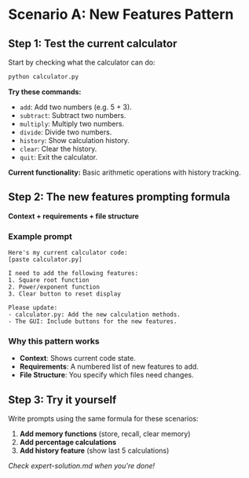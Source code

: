 # Scenario A: New Features Pattern

## Step 1: Test the current calculator

Start by checking what the calculator can do:

```bash
python calculator.py
```

**Try these commands:**
- `add`: Add two numbers (e.g. 5 + 3).
- `subtract`: Subtract two numbers.
- `multiply`: Multiply two numbers.
- `divide`: Divide two numbers.
- `history`: Show calculation history.
- `clear`: Clear the history.
- `quit`: Exit the calculator.

**Current functionality:** Basic arithmetic operations with history tracking.

## Step 2: The new features prompting formula
**Context + requirements + file structure**

### Example prompt
```
Here's my current calculator code:
[paste calculator.py]

I need to add the following features:
1. Square root function
2. Power/exponent function  
3. Clear button to reset display

Please update:
- calculator.py: Add the new calculation methods.
- The GUI: Include buttons for the new features.
```

### Why this pattern works
- **Context**: Shows current code state.
- **Requirements**: A numbered list of new features to add.
- **File Structure**: You specify which files need changes.

## Step 3: Try it yourself

Write prompts using the same formula for these scenarios:

1. **Add memory functions** (store, recall, clear memory)
2. **Add percentage calculations** 
3. **Add history feature** (show last 5 calculations)

*Check expert-solution.md when you're done!* 
